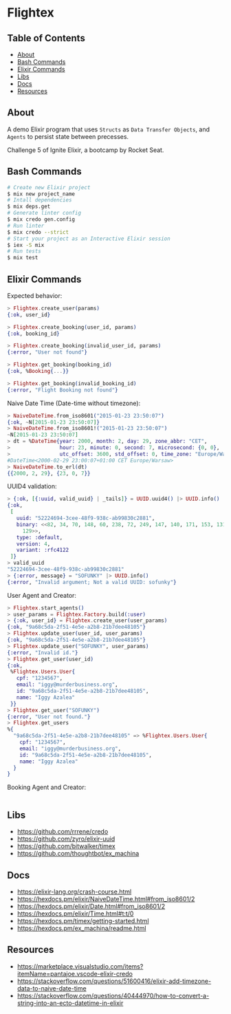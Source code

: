 # Flightex

## Table of Contents

- [About](#about)
- [Bash Commands](#bash_commands)
- [Elixir Commands](#elixir_commands)
- [Libs](#libs)
- [Docs](#docs)
- [Resources](#resources)

## About <a name = "about"></a>

A demo Elixir program that uses `Structs` as `Data Transfer Objects`,
and `Agents` to persist state between precesses.

Challenge 5 of Ignite Elixir, a bootcamp by Rocket Seat.

## Bash Commands <a name = "bash_commands"></a>

```bash
# Create new Elixir project
$ mix new project_name
# Intall dependencies
$ mix deps.get
# Generate linter config
$ mix credo gen.config
# Run linter
$ mix credo --strict
# Start your project as an Interactive Elixir session
$ iex -S mix
# Run tests
$ mix test
```

## Elixir Commands <a name = "elixir_commands"></a>

Expected behavior:

```elixir
> Flightex.create_user(params)
{:ok, user_id}

> Flightex.create_booking(user_id, params)
{:ok, booking_id}

> Flightex.create_booking(invalid_user_id, params)
{:error, "User not found"}

> Flightex.get_booking(booking_id)
{:ok, %Booking{...}}

> Flightex.get_booking(invalid_booking_id)
{:error, "Flight Booking not found"}
```

Naive Date Time (Date-time without timezone):

```elixir
> NaiveDateTime.from_iso8601("2015-01-23 23:50:07")
{:ok, ~N[2015-01-23 23:50:07]}
> NaiveDateTime.from_iso8601!("2015-01-23 23:50:07")
~N[2015-01-23 23:50:07]
> dt = %DateTime{year: 2000, month: 2, day: 29, zone_abbr: "CET",
>                hour: 23, minute: 0, second: 7, microsecond: {0, 0},
>                utc_offset: 3600, std_offset: 0, time_zone: "Europe/Warsaw"}
#DateTime<2000-02-29 23:00:07+01:00 CET Europe/Warsaw>
> NaiveDateTime.to_erl(dt)
{{2000, 2, 29}, {23, 0, 7}}
```

UUID4 validation:

```elixir
> {:ok, [{:uuid, valid_uuid} | _tails]} = UUID.uuid4() |> UUID.info()
{:ok,
 [
   uuid: "52224694-3cee-48f9-938c-ab99830c2881",
   binary: <<82, 34, 70, 148, 60, 238, 72, 249, 147, 140, 171, 153, 131, 12, 40,
     129>>,
   type: :default,
   version: 4,
   variant: :rfc4122
 ]}
> valid_uuid
"52224694-3cee-48f9-938c-ab99830c2881"
> {:error, message} = "SOFUNKY" |> UUID.info()
{:error, "Invalid argument; Not a valid UUID: sofunky"}
```

User Agent and Creator:

```elixir
> Flightex.start_agents()
> user_params = Flightex.Factory.build(:user)
> {:ok, user_id} = Flightex.create_user(user_params)
{:ok, "9a68c5da-2f51-4e5e-a2b8-21b7dee48105"}
> Flightex.update_user(user_id, user_params)
{:ok, "9a68c5da-2f51-4e5e-a2b8-21b7dee48105"}
> Flightex.update_user("SOFUNKY", user_params)
{:error, "Invalid id."}
> Flightex.get_user(user_id)
{:ok,
 %Flightex.Users.User{
   cpf: "1234567",
   email: "iggy@murderbusiness.org",
   id: "9a68c5da-2f51-4e5e-a2b8-21b7dee48105",
   name: "Iggy Azalea"
 }}
> Flightex.get_user("SOFUNKY")
{:error, "User not found."}
> Flightex.get_users
%{
  "9a68c5da-2f51-4e5e-a2b8-21b7dee48105" => %Flightex.Users.User{
    cpf: "1234567",
    email: "iggy@murderbusiness.org",
    id: "9a68c5da-2f51-4e5e-a2b8-21b7dee48105",
    name: "Iggy Azalea"
  }
}
```

Booking Agent and Creator:

```elixir

```

## Libs <a name = "libs"></a>

- https://github.com/rrrene/credo
- https://github.com/zyro/elixir-uuid
- https://github.com/bitwalker/timex
- https://github.com/thoughtbot/ex_machina

## Docs <a name = "docs"></a>

- https://elixir-lang.org/crash-course.html
- https://hexdocs.pm/elixir/NaiveDateTime.html#from_iso8601/2
- https://hexdocs.pm/elixir/Date.html#from_iso8601/2
- https://hexdocs.pm/elixir/Time.html#t:t/0
- https://hexdocs.pm/timex/getting-started.html
- https://hexdocs.pm/ex_machina/readme.html

## Resources <a name = "resources"></a>

- https://marketplace.visualstudio.com/items?itemName=pantajoe.vscode-elixir-credo
- https://stackoverflow.com/questions/51600416/elixir-add-timezone-data-to-naive-date-time
- https://stackoverflow.com/questions/40444970/how-to-convert-a-string-into-an-ecto-datetime-in-elixir
